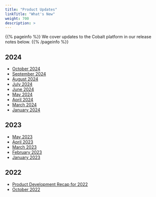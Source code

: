 ```yaml
---
title: "Product Updates"
linkTitle: "What's New"
weight: 700
description: >
---
```


{{% pageinfo %}}
We cover updates to the Cobalt platform in our release notes below.
{{% /pageinfo %}}

## 2024

- [October 2024](/product-updates/release-notes-October-2024/)
- [September 2024](/product-updates/release-notes-September-2024/)
- [August 2024](/product-updates/release-notes-August-2024/)
- [July 2024](/product-updates/release-notes-July-2024/)
- [June 2024](/product-updates/release-notes-June-2024/)
- [May 2024](/product-updates/release-notes-may-2024/)
- [April 2024](/product-updates/release-notes-April-2024/)
- [March 2024](/product-updates/release-notes-march-2024/)
- [January 2024](/product-updates/release-notes-january-2024/)

## 2023

- [May 2023](https://www.cobalt.io/blog/cobalt-release-blog-may-2023)
- [April 2023](https://www.cobalt.io/blog/cobalt-release-blog-april-2023)
- [March 2023](https://www.cobalt.io/blog/cobalt-release-blog-march-2023)
- [February 2023](https://www.cobalt.io/blog/cobalt-release-blog-february-2023)
- [January 2023](https://www.cobalt.io/blog/cobalt-release-blog-january-2023)

## 2022

- [Product Development Recap for 2022](https://www.cobalt.io/blog/product-development-recap-how-we-made-pentest-as-service-better-in-2022)
- [October 2022](https://www.cobalt.io/blog/cobalt-release-blog-october)
